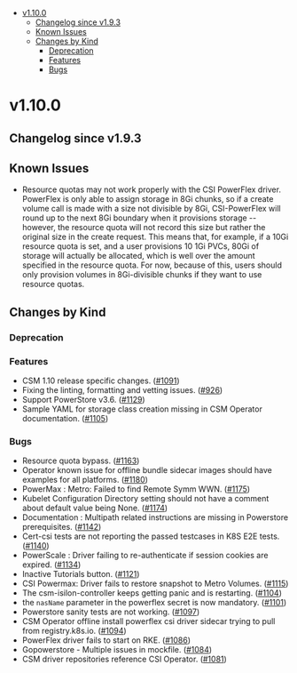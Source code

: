 <!--toc-->
- [v1.10.0](#v1100)
  - [Changelog since v1.9.3](#changelog-since-v193)
  - [Known Issues](#known-issues)
  - [Changes by Kind](#changes-by-kind)
    - [Deprecation](#deprecation)
    - [Features](#features)
    - [Bugs](#bugs)
 

# v1.10.0 

## Changelog since v1.9.3 

## Known Issues 
- Resource quotas may not work properly with the CSI PowerFlex driver. PowerFlex is only able to assign storage in 8Gi chunks, so if a create volume call is made with a size not divisible by 8Gi, CSI-PowerFlex will round up to the next 8Gi boundary when it provisions storage -- however, the resource quota will not record this size but rather the original size in the create request. This means that, for example, if a 10Gi resource quota is set, and a user provisions 10 1Gi PVCs, 80Gi of storage will actually be allocated, which is well over the amount specified in the resource quota. For now, because of this, users should only provision volumes in 8Gi-divisible chunks if they want to use resource quotas.

## Changes by Kind 

### Deprecation 

### Features 

- CSM 1.10 release specific changes. ([#1091](https://github.com/dell/csm/issues/1091))
- Fixing the linting, formatting and vetting issues. ([#926](https://github.com/dell/csm/issues/926))
- Support PowerStore v3.6. ([#1129](https://github.com/dell/csm/issues/1129))
- Sample YAML for storage class creation missing in CSM Operator documentation. ([#1105](https://github.com/dell/csm/issues/1105))

### Bugs 

- Resource quota bypass. ([#1163](https://github.com/dell/csm/issues/1163))
- Operator known issue for offline bundle sidecar images should have examples for all platforms. ([#1180](https://github.com/dell/csm/issues/1180))
- PowerMax : Metro: Failed to find Remote Symm WWN. ([#1175](https://github.com/dell/csm/issues/1175))
- Kubelet Configuration Directory setting should not have a comment about default value being None. ([#1174](https://github.com/dell/csm/issues/1174))
- Documentation : Multipath related instructions are missing in Powerstore prerequisites. ([#1142](https://github.com/dell/csm/issues/1142))
- Cert-csi tests are not reporting the passed testcases in K8S E2E tests. ([#1140](https://github.com/dell/csm/issues/1140))
- PowerScale : Driver failing to re-authenticate if session cookies are expired. ([#1134](https://github.com/dell/csm/issues/1134))
- Inactive Tutorials button. ([#1121](https://github.com/dell/csm/issues/1121))
- CSI Powermax: Driver fails to restore snapshot to Metro Volumes. ([#1115](https://github.com/dell/csm/issues/1115))
- The csm-isilon-controller keeps getting panic and is restarting. ([#1104](https://github.com/dell/csm/issues/1104))
- the `nasName` parameter in the powerflex secret is now mandatory. ([#1101](https://github.com/dell/csm/issues/1101))
- Powerstore sanity tests are not working. ([#1097](https://github.com/dell/csm/issues/1097))
- CSM Operator offline install powerflex csi driver sidecar trying to pull from registry.k8s.io. ([#1094](https://github.com/dell/csm/issues/1094))
- PowerFlex driver fails to start on RKE. ([#1086](https://github.com/dell/csm/issues/1086))
- Gopowerstore - Multiple issues in mockfile. ([#1084](https://github.com/dell/csm/issues/1084))
- CSM driver repositories reference CSI Operator. ([#1081](https://github.com/dell/csm/issues/1081))
